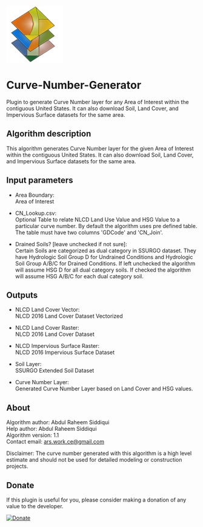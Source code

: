 ![curve number generator icon](logo.png)

# Curve-Number-Generator
Plugin to generate Curve Number layer for any Area of Interest within the contiguous United States. It can also download Soil, Land Cover, and Impervious Surface datasets for the same area.

## Algorithm description
This algorithm generates Curve Number layer for the given Area of Interest within the contiguous United States. It can also download Soil, Land Cover, and Impervious Surface datasets for the same area.

## Input parameters

- Area Boundary:  
    Area of Interest

- CN_Lookup.csv:  
    Optional Table to relate NLCD Land Use Value and HSG Value to a particular curve number. By default the algorithm uses pre defined table. The table must have two columns 'GDCode' and 'CN_Join'.

- Drained Soils? [leave unchecked if not sure]:  
    Certain Soils are categorized as dual category in SSURGO dataset. They have Hydrologic Soil Group D for Undrained Conditions and Hydrologic Soil Group A/B/C for Drained Conditions. If left unchecked the algorithm will assume HSG D for all dual category soils.  If checked the algorithm will assume HSG A/B/C for each dual category soil.

## Outputs

- NLCD Land Cover Vector:  
    NLCD 2016 Land Cover Dataset Vectorized

- NLCD Land Cover Raster:  
    NLCD 2016 Land Cover Dataset

- NLCD Impervious Surface Raster:  
    NLCD 2016 Impervious Surface Dataset

- Soil Layer:  
    SSURGO Extended Soil Dataset 

- Curve Number Layer:  
    Generated Curve Number Layer based on Land Cover and HSG values.

## About

Algorithm author: Abdul Raheem Siddiqui  
Help author: Abdul Raheem Siddiqui  
Algorithm version: 1.1  
Contact email: ars.work.ce@gmail.com

Disclaimer: The curve number generated with this algorithm is a high level estimate and should not be used for detailed modeling or construction projects.

## Donate
  
 <p>If this plugin is useful for you, please consider making a donation of any value to the developer.</p>
 
 <a href="https://www.paypal.com/donate?business=T25JMRWJAL5SQ&item_name=For+Curve+Number+Generator+Plugin&currency_code=USD" target="_blank">
 <img border="0" alt="Donate" src="https://www.paypalobjects.com/en_US/i/btn/btn_donateCC_LG.gif">
 </a>